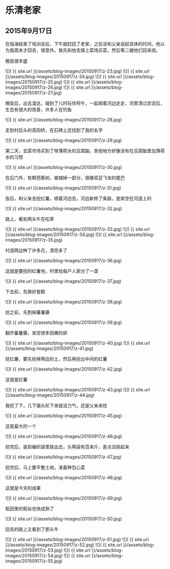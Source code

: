乐清老家
=======================

2015年9月17日
-----------------------

在临海结束了培训会后，下午就赶回了老家，之前没和父亲说起具体的时间，他以为我周末才回去，很意外。我先和他去镇上菜场买菜，然后等二嫂他们回来烧。

晚饭很丰盛

![]( {{ site.url }}/assets/blog-images/20150917/z-23.jpg)
![]( {{ site.url }}/assets/blog-images/20150917/z-24.jpg)
![]( {{ site.url }}/assets/blog-images/20150917/z-25.jpg)
![]( {{ site.url }}/assets/blog-images/20150917/z-26.jpg)
![]( {{ site.url }}/assets/blog-images/20150917/z-27.jpg)

晚饭后，出去溜达，碰到了儿时玩伴阿牛，一起顺着河边走走，河里清过淤泥后，生态有很大的改善，许多人在钓鱼

![]( {{ site.url }}/assets/blog-images/20150917/z-28.jpg)

走到村后头的高阳桥，在石碑上还找到了我的名字

![]( {{ site.url }}/assets/blog-images/20150917/z-29.jpg)

第二天，去菜市场买到了带薄荷水的豆腐脑，其他地方好像没有在豆腐脑里加薄荷水的习惯

![]( {{ site.url }}/assets/blog-images/20150917/z-30.jpg)

在后门外，有颗芭蕉树，被摘掉一部分，很像双足飞龙的尾巴

![]( {{ site.url }}/assets/blog-images/20150917/z-31.jpg)

饭后，和父亲去挖红薯，顺着河边去，河边新修了条路，是架空在河道上的

![]( {{ site.url }}/assets/blog-images/20150917/z-32.jpg)

路上，看到两头牛在吃草

![]( {{ site.url }}/assets/blog-images/20150917/z-33.jpg)
![]( {{ site.url }}/assets/blog-images/20150917/z-34.jpg)
![]( {{ site.url }}/assets/blog-images/20150917/z-35.jpg)

村道两边种了许多花，漂亮多了

![]( {{ site.url }}/assets/blog-images/20150917/z-36.jpg)

这就是要挖的红薯地，村里给每户人家分了一垄

![]( {{ site.url }}/assets/blog-images/20150917/z-37.jpg)

下去前，先换好套鞋

![]( {{ site.url }}/assets/blog-images/20150917/z-38.jpg)

挖之前，先割掉蕃薯藤

![]( {{ site.url }}/assets/blog-images/20150917/z-39.jpg)

翻开蕃薯藤，发现很多田螺的卵

![]( {{ site.url }}/assets/blog-images/20150917/z-40.jpg)
![]( {{ site.url }}/assets/blog-images/20150917/z-41.jpg)

挖红薯，要先挖掉两边的土，然后再挖出中间的红薯

![]( {{ site.url }}/assets/blog-images/20150917/z-42.jpg)

这就是红薯

![]( {{ site.url }}/assets/blog-images/20150917/z-43.jpg)
![]( {{ site.url }}/assets/blog-images/20150917/z-44.jpg)

我挖了下，几下锄头抡下来就没力气，还是父亲来挖

![]( {{ site.url }}/assets/blog-images/20150917/z-45.jpg)

这是最大的一个

![]( {{ site.url }}/assets/blog-images/20150917/z-46.jpg)

挖完后，装到编织袋里挑出去，头两袋有百来斤，差点没挑起来

![]( {{ site.url }}/assets/blog-images/20150917/z-47.jpg)

挖完后，马上要平整土地，准备种包心菜

![]( {{ site.url }}/assets/blog-images/20150917/z-48.jpg)

这就是今天的成果

![]( {{ site.url }}/assets/blog-images/20150917/z-49.jpg)

稻田里的稻谷也快成熟了

![]( {{ site.url }}/assets/blog-images/20150917/z-50.jpg)

回去的路上又看到了那头牛

![]( {{ site.url }}/assets/blog-images/20150917/z-51.jpg)
![]( {{ site.url }}/assets/blog-images/20150917/z-52.jpg)
![]( {{ site.url }}/assets/blog-images/20150917/z-53.jpg)
![]( {{ site.url }}/assets/blog-images/20150917/z-54.jpg)
![]( {{ site.url }}/assets/blog-images/20150917/z-55.jpg)